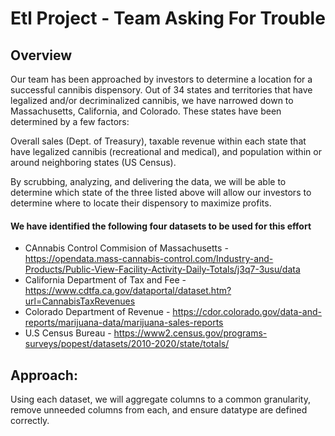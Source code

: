 # Etl Project - Team Asking For Trouble
## Overview
Our team has been approached by investors to determine a location for a successful cannibis dispensory. 
Out of 34 states and territories that have legalized and/or decriminalized cannibis, we have narrowed down to Massachusetts, California, and Colorado. 
These states have been determined by a few factors:

Overall sales (Dept. of Treasury), taxable revenue within each state that have legalized cannibis (recreational and medical), and population within or around neighboring states (US Census).

By scrubbing, analyzing, and delivering the data, 
we will be able to determine which state of the three listed above will allow our investors to determine where to locate their dispensory to maximize profits.

#### We have identified the following four datasets to be used for this effort
* CAnnabis Control Commision of Massachusetts - https://opendata.mass-cannabis-control.com/Industry-and-Products/Public-View-Facility-Activity-Daily-Totals/j3q7-3usu/data
* California Department of Tax and Fee - https://www.cdtfa.ca.gov/dataportal/dataset.htm?url=CannabisTaxRevenues
* Colorado Department of Revenue - https://cdor.colorado.gov/data-and-reports/marijuana-data/marijuana-sales-reports
* U.S Census Bureau - https://www2.census.gov/programs-surveys/popest/datasets/2010-2020/state/totals/

## Approach:
Using each dataset, we will aggregate columns to a common granularity, remove unneeded columns from each, and ensure datatype are defined correctly.
